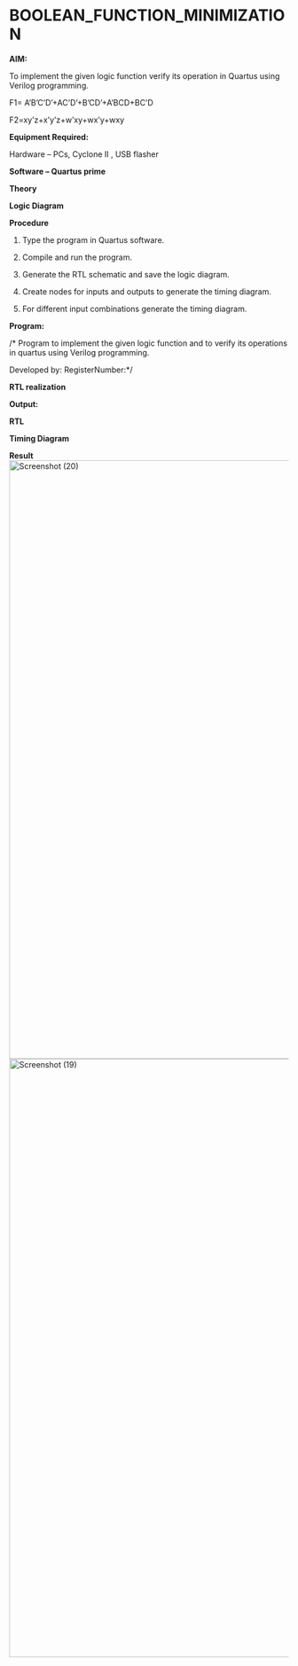 # BOOLEAN_FUNCTION_MINIMIZATION

**AIM:**

To implement the given logic function verify its operation in Quartus using Verilog programming.

F1= A’B’C’D’+AC’D’+B’CD’+A’BCD+BC’D 

F2=xy’z+x’y’z+w’xy+wx’y+wxy

**Equipment Required:**

Hardware – PCs, Cyclone II , USB flasher

**Software – Quartus prime**

**Theory**

**Logic Diagram**

**Procedure**

1.	Type the program in Quartus software.

2.	Compile and run the program.

3.	Generate the RTL schematic and save the logic diagram.

4.	Create nodes for inputs and outputs to generate the timing diagram.

5.	For different input combinations generate the timing diagram.


**Program:**

/* Program to implement the given logic function and to verify its operations in quartus using Verilog programming. 

Developed by: RegisterNumber:*/


**RTL realization**

**Output:**

**RTL**

**Timing Diagram**

**Result**
<img width="1920" height="1080" alt="Screenshot (20)" src="https://github.com/user-attachments/assets/c7301008-5514-49d2-a4ce-d1e2a45e2395" />
<img width="1920" height="1080" alt="Screenshot (19)" src="https://github.com/user-attachments/assets/80a26928-c01c-43ad-9124-d40de7ce1da8" />




